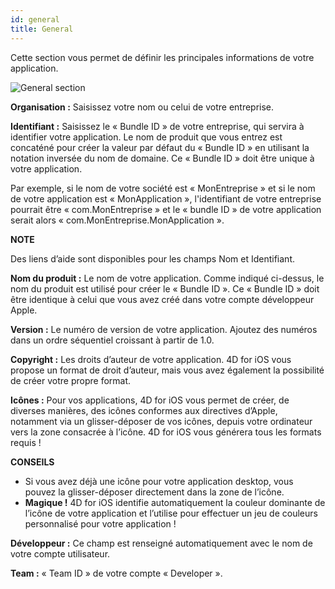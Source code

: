 ```yaml
---
id: general
title: General
---
```

Cette section vous permet de définir les principales informations de votre application.

![General section](assets/en/project-editor/General-section-4D-for-iOS.png)

**Organisation :** Saisissez votre nom ou celui de votre entreprise.

**Identifiant :** Saisissez le « Bundle ID » de votre entreprise, qui servira à identifier votre application. Le nom de produit que vous entrez est concaténé pour créer la valeur par défaut du « Bundle ID » en utilisant la notation inversée du nom de domaine. Ce « Bundle ID » doit être unique à votre application.

Par exemple, si le nom de votre société est « MonEntreprise » et si le nom de votre application est « MonApplication », l'identifiant de votre entreprise pourrait être « com.MonEntreprise » et le « bundle ID » de votre application serait alors « com.MonEntreprise.MonApplication ».<div class = "tips"> 

**NOTE**

Des liens d’aide sont disponibles pour les champs Nom et Identifiant.</div> 

**Nom du produit :** Le nom de votre application. Comme indiqué ci-dessus, le nom du produit est utilisé pour créer le « Bundle ID ». Ce « Bundle ID » doit être identique à celui que vous avez créé dans votre compte développeur Apple.

**Version :** Le numéro de version de votre application. Ajoutez des numéros dans un ordre séquentiel croissant à partir de 1.0.

**Copyright :** Les droits d’auteur de votre application. 4D for iOS vous propose un format de droit d’auteur, mais vous avez également la possibilité de créer votre propre format.

**Icônes :** Pour vos applications, 4D for iOS vous permet de créer, de diverses manières, des icônes conformes aux directives d’Apple, notamment via un glisser-déposer de vos icônes, depuis votre ordinateur vers la zone consacrée à l’icône. 4D for iOS vous générera tous les formats requis !<div class = "tips"> 

**CONSEILS**

* Si vous avez déjà une icône pour votre application desktop, vous pouvez la glisser-déposer directement dans la zone de l’icône.
* **Magique !** 4D for iOS identifie automatiquement la couleur dominante de l’icône de votre application et l’utilise pour effectuer un jeu de couleurs personnalisé pour votre application !</div> 

**Développeur :** Ce champ est renseigné automatiquement avec le nom de votre compte utilisateur.

**Team :** « Team ID » de votre compte « Developer ».